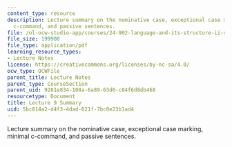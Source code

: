 ```yaml
---
content_type: resource
description: Lecture summary on the nominative case, exceptional case marking, minimal
  c-command, and passive sentences.
file: /ol-ocw-studio-app/courses/24-902-language-and-its-structure-ii-syntax-fall-2003/5bc814a2d4f34dad021f7bc0e23b1ad4_ln9Oct_15_sum.pdf
file_size: 199908
file_type: application/pdf
learning_resource_types:
- Lecture Notes
license: https://creativecommons.org/licenses/by-nc-sa/4.0/
ocw_type: OCWFile
parent_title: Lecture Notes
parent_type: CourseSection
parent_uid: 9281e834-108a-6a89-63d6-c04f6d8db468
resourcetype: Document
title: Lecture 9 Summary
uid: 5bc814a2-d4f3-4dad-021f-7bc0e23b1ad4
---
```

Lecture summary on the nominative case, exceptional case marking, minimal c-command, and passive sentences.